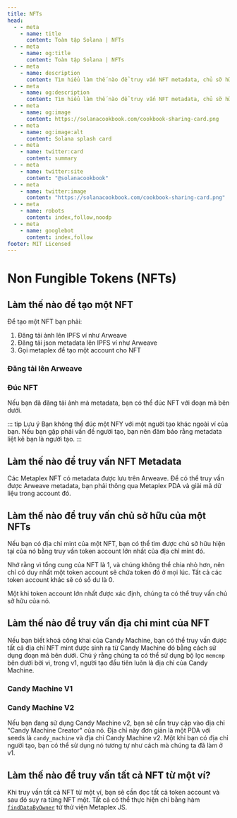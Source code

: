 ```yaml
---
title: NFTs
head:
  - - meta
    - name: title
      content: Toàn tập Solana | NFTs
  - - meta
    - name: og:title
      content: Toàn tập Solana | NFTs
  - - meta
    - name: description
      content: Tìm hiểu làm thế nào để truy vấn NFT metadata, chủ sỡ hữu NFT, đúc NFT, và nhiều tài liệu tham khảo khác cho lập trình Solana trong Toàn tập Solana.
  - - meta
    - name: og:description
      content: Tìm hiểu làm thế nào để truy vấn NFT metadata, chủ sỡ hữu NFT, đúc NFT, và nhiều tài liệu tham khảo khác cho lập trình Solana trong Toàn tập Solana.
  - - meta
    - name: og:image
      content: https://solanacookbook.com/cookbook-sharing-card.png
  - - meta
    - name: og:image:alt
      content: Solana splash card
  - - meta
    - name: twitter:card
      content: summary
  - - meta
    - name: twitter:site
      content: "@solanacookbook"
  - - meta
    - name: twitter:image
      content: "https://solanacookbook.com/cookbook-sharing-card.png"
  - - meta
    - name: robots
      content: index,follow,noodp
  - - meta
    - name: googlebot
      content: index,follow
footer: MIT Licensed
---
```


# Non Fungible Tokens (NFTs)

## Làm thế nào để tạo một NFT

Để tạo một NFT bạn phải:

1. Đăng tải ảnh lên IPFS ví như Arweave
2. Đăng tải json metadata lên IPFS ví như Arweave
3. Gọi metaplex để tạo một account cho NFT

### Đăng tải lên Arweave

<SolanaCodeGroup>
  <SolanaCodeGroupItem title="TS" active>

  <template v-slot:default>

@[code](@/code/nfts/upload-arweave/upload-arweave.en.ts)

  </template>

  <template v-slot:preview>

@[code](@/code/nfts/upload-arweave/upload-arweave.preview.en.ts)

  </template>

  </SolanaCodeGroupItem>
  <SolanaCodeGroupItem title="Python">
  <template v-slot:default>

@[code](@/code/nfts/upload-arweave/upload-arweave.en.py)

  </template>

  <template v-slot:preview>

@[code](@/code/nfts/upload-arweave/upload-arweave.preview.en.py)

  </template>  
  </SolanaCodeGroupItem>
</SolanaCodeGroup>

### Đúc NFT

Nếu bạn đã đăng tải ảnh mà metadata, bạn có thể đúc NFT với đoạn mã bên dưới.

<SolanaCodeGroup>
  <SolanaCodeGroupItem title="TS" active>

  <template v-slot:default>

@[code](@/code/nfts/mint-nft/mint-nft.en.ts)

  </template>

  <template v-slot:preview>

@[code](@/code/nfts/mint-nft/mint-nft.preview.en.ts)

  </template>

  </SolanaCodeGroupItem>
</SolanaCodeGroup>

::: tip Lưu ý
Bạn không thể đúc một NFY với một người tạo khác ngoài ví của bạn. Nếu bạn gặp phải vấn đề người tạo, bạn nên đảm bảo rằng metadata liệt kê bạn là người tạo. 
:::

## Làm thế nào để truy vấn NFT Metadata

Các Metaplex NFT có metadata được lưu trên Arweave. Để có thể truy vấn được Arweave metadata, bạn phải thông qua Metaplex PDA và giải mã dữ liệu trong account đó.

<SolanaCodeGroup>
  <SolanaCodeGroupItem title="TS" active>

  <template v-slot:default>

@[code](@/code/nfts/get-metadata/get-metadata.en.ts)

  </template>

  <template v-slot:preview>

@[code](@/code/nfts/get-metadata/get-metadata.preview.en.ts)

  </template>

  </SolanaCodeGroupItem>

</SolanaCodeGroup>

## Làm thế nào để truy vấn chủ sở hữu của một NFTs

Nếu bạn có địa chỉ mint của một NFT, bạn có thể tìm được chủ sở hữu hiện tại của nó bằng truy vấn token account lớn nhất của địa chỉ mint đó.

Nhớ rằng vì tổng cung của NFT là 1, và chúng không thể chia nhỏ hơn, nên chỉ có duy nhất một token account sẽ chứa token đó ở mọi lúc. Tất cả các token account khác sẽ có số dư là 0.

Một khi token account lớn nhất được xác định, chúng ta có thể truy vấn chủ sỡ hữu của nó.

<SolanaCodeGroup>
  <SolanaCodeGroupItem title="TS" active>

  <template v-slot:default>

@[code](@/code/nfts/get-owner/get-owner.en.ts)

  </template>

  <template v-slot:preview>

@[code](@/code/nfts/get-owner/get-owner.preview.en.ts)

  </template>

  </SolanaCodeGroupItem>

</SolanaCodeGroup>

## Làm thế nào để truy vấn địa chỉ mint của NFT

Nếu bạn biết khoá công khai của Candy Machine, bạn có thể truy vấn được tất cả địa chỉ NFT mint được sinh ra từ Candy Machine đó bằng cách sử dụng đoạn mã bên dưới. Chú ý rằng chúng ta có thể sử dụng bộ lọc `memcmp` bên dưới bởi vì, trong v1, người tạo đầu tiên luôn là địa chỉ của Candy Machine.

### Candy Machine V1

<SolanaCodeGroup>
<SolanaCodeGroupItem title="TS" active>

  <template v-slot:default>

@[code](@/code/nfts/nfts-mint-addresses/mint-addresses.en.ts)

  </template>

  <template v-slot:preview>

@[code](@/code/nfts/nfts-mint-addresses/mint-addresses-preview.en.ts)

  </template>

  </SolanaCodeGroupItem>

</SolanaCodeGroup>

### Candy Machine V2

Nếu bạn đang sử dụng Candy Machine v2, bạn sẽ cần truy cập vào địa chỉ "Candy Machine Creator" của nó. Địa chỉ này đơn giản là một PDA với seeds là `candy_machine` và địa chỉ Candy Machine v2. Một khi bạn có địa chỉ người tạo, bạn có thể sử dụng nó tương tự như cách mà chúng ta đã làm ở v1.

<SolanaCodeGroup>
<SolanaCodeGroupItem title="TS" active>

  <template v-slot:default>

@[code](@/code/nfts/nfts-mint-addresses/mint-addresses-v2.en.ts)

  </template>

  <template v-slot:preview>

@[code](@/code/nfts/nfts-mint-addresses/mint-addresses-preview-v2.en.ts)

  </template>

  </SolanaCodeGroupItem>

</SolanaCodeGroup>

## Làm thế nào để truy vấn tất cả NFT từ một ví?

Khi truy vấn tất cả NFT từ một ví, bạn sẽ cần đọc tất cả token account và sau đó suy ra từng NFT một. Tất cả có thể thực hiện chỉ bằng hàm [`findDataByOwner`](https://github.com/metaplex-foundation/js/blob/248b61baf89a69b88f9a461e32b1cbd54a9b0a18/src/programs/metadata/accounts/Metadata.ts#L220-L236) từ thử viện Metaplex JS.
 
<SolanaCodeGroup>
<SolanaCodeGroupItem title="TS" active>

  <template v-slot:default>

@[code](@/code/nfts/get-all-nfts/get-all-nfts.en.ts)

  </template>

  <template v-slot:preview>

@[code](@/code/nfts/get-all-nfts/get-all-nfts.preview.en.ts)

  </template>

  </SolanaCodeGroupItem>
</SolanaCodeGroup>